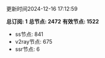 更新时间2024-12-16 17:12:59

**总订阅: 1**
**总节点: 2472**
**有效节点: 1522**
- ss节点: 841
- v2ray节点: 675
- ssr节点: 6
